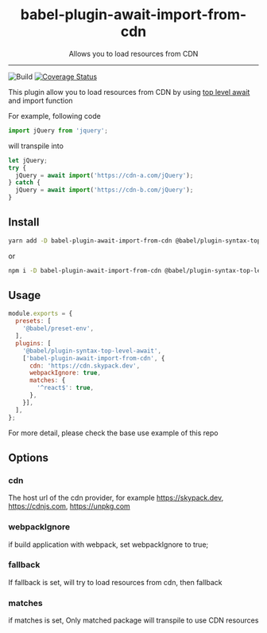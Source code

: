 <div align="center">
<h1>babel-plugin-await-import-from-cdn</h1>

<p>Allows you to load resources from CDN</p>
</div>

---

![Build](https://github.com/minocoko/babel-plugin-await-import-from-cdn/workflows/build/badge.svg)
[![Coverage Status](https://coveralls.io/repos/github/minocoko/babel-plugin-await-import-from-cdn/badge.svg?branch=main)](https://coveralls.io/github/minocoko/babel-plugin-await-import-from-cdn?branch=main)

This plugin allow you to load resources from CDN by using [top level await](https://github.com/tc39/proposal-top-level-await#dependency-fallbacks) and import function

For example, following code
```javascript
import jQuery from 'jquery';
```
will transpile into
```javascript
let jQuery;
try {
  jQuery = await import('https://cdn-a.com/jQuery');
} catch {
  jQuery = await import('https://cdn-b.com/jQuery');
}
```

## Install
```bash
yarn add -D babel-plugin-await-import-from-cdn @babel/plugin-syntax-top-level-await
```
or
```bash
npm i -D babel-plugin-await-import-from-cdn @babel/plugin-syntax-top-level-await
```


## Usage
```javascript
module.exports = {
  presets: [
    '@babel/preset-env',
  ],
  plugins: [
    '@babel/plugin-syntax-top-level-await',
    ['babel-plugin-await-import-from-cdn', {
      cdn: 'https://cdn.skypack.dev',
      webpackIgnore: true,
      matches: {
        '^react$': true,
      },
    }],
  ],
};
```
For more detail, please check the base use example of this repo


## Options
### cdn
The host url of the cdn provider, for example https://skypack.dev, https://cdnjs.com, https://unpkg.com

### webpackIgnore
if build application with webpack, set webpackIgnore to true;

### fallback
If fallback is set, will try to load resources from cdn, then fallback

### matches
if matches is set, Only matched package will transpile to use CDN resources
